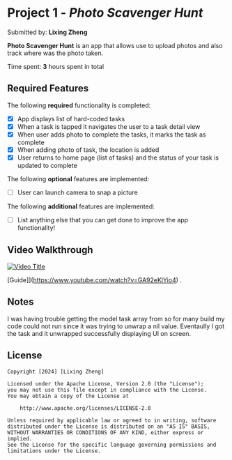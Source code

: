 # Project 1 - *Photo Scavenger Hunt*

Submitted by: **Lixing Zheng**

**Photo Scavenger Hunt** is an app that allows use to upload photos and also track where was the photo taken.

Time spent: **3** hours spent in total

## Required Features

The following **required** functionality is completed:

- [x] App displays list of hard-coded tasks
- [x] When a task is tapped it navigates the user to a task detail view
- [x] When user adds photo to complete the tasks, it marks the task as complete
- [x] When adding photo of task, the location is added
- [x] User returns to home page (list of tasks) and the status of your task is updated to complete
 
The following **optional** features are implemented:

- [ ] User can launch camera to snap a picture	

The following **additional** features are implemented:

- [ ] List anything else that you can get done to improve the app functionality!

## Video Walkthrough

[![Video Title](http://img.youtube.com/vi/h1hQ1OEPkDQ/0.jpg)]([http://www.youtube.com/watch?v=0Zvi0OMcs7o](https://youtube.com/shorts/h1hQ1OEPkDQ?feature=share))

[Guide]](https://www.youtube.com/watch?v=GA92eKlYio4) .

## Notes

I was having trouble getting the model task array from so for many build my code could not run since it was trying to unwrap a nil value. Eventaully I got the task and it unwrapped successfully displaying UI on screen.

## License

    Copyright [2024] [Lixing Zheng]

    Licensed under the Apache License, Version 2.0 (the "License");
    you may not use this file except in compliance with the License.
    You may obtain a copy of the License at

        http://www.apache.org/licenses/LICENSE-2.0

    Unless required by applicable law or agreed to in writing, software
    distributed under the License is distributed on an "AS IS" BASIS,
    WITHOUT WARRANTIES OR CONDITIONS OF ANY KIND, either express or implied.
    See the License for the specific language governing permissions and
    limitations under the License.
